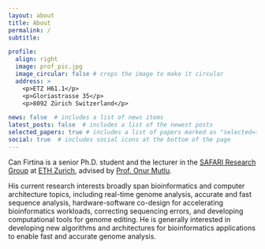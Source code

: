 ```yaml
---
layout: about
title: About
permalink: /
subtitle:

profile:
  align: right
  image: prof_pic.jpg
  image_circular: false # crops the image to make it circular
  address: >
    <p>ETZ H61.1</p>
    <p>Gloriastrasse 35</p>
    <p>8092 Zürich Switzerland</p>

news: false  # includes a list of news items
latest_posts: false  # includes a list of the newest posts
selected_papers: true # includes a list of papers marked as "selected={true}"
social: true  # includes social icons at the bottom of the page
---
```


Can Firtina is a senior Ph.D. student and the lecturer in the [SAFARI Research Group](https://safari.ethz.ch) at [ETH Zurich](https://ethz.ch/en.html), advised by [Prof. Onur Mutlu](https://people.inf.ethz.ch/omutlu/).

His current research interests broadly span bioinformatics and computer architecture topics, including real-time genome analysis, accurate and fast sequence analysis, hardware-software co-design for accelerating bioinformatics workloads, correcting sequencing errors, and developing computational tools for genome editing. He is generally interested in developing new algorithms and architectures for bioinformatics applications to enable fast and accurate genome analysis.
